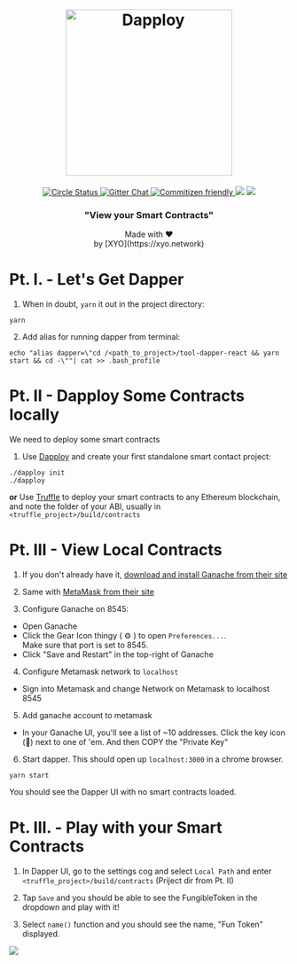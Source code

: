 <h1 align="center">
  <img alt="Dapploy" src="https://ipfs.xyo.network/ipfs/QmYoV7gMcDeTEMrdGnKAs2VYL3E1ckRC3aNL5pdT7PazZL" width="300" backgroundColor="black">
</h1>

<p align="center">
  <a href="https://circleci.com/gh/XYOracleNetwork/tool-dapper-nodejs">
    <img alt="Circle Status" src="https://circleci.com/gh/XYOracleNetwork/tool-dapper-react.svg?style=shield&circle-token=1b563e086dc010649989a743f6fb89a3cd5bf93a">
  </a>
  <a href="https://gitter.im/XYOracleNetwork/Dev">
    <img alt="Gitter Chat" src="https://img.shields.io/gitter/room/XYOracleNetwork/Stardust.svg">
  </a>
  <a href="http://commitizen.github.io/cz-cli/">
    <img alt="Commitizen friendly" src="https://img.shields.io/badge/web3-friendly-brightgreen.svg">
    </a>
    <a href="https://david-dm.org/xyoraclenetwork/tool-dapper-react" title="dependencies status"><img src="https://david-dm.org/xyoraclenetwork/tool-dapper-react/status.svg"/></a>
  <a href="https://david-dm.org/xyoraclenetwork/tool-dapper-react?type=dev" title="devDependencies status"><img src="https://david-dm.org/xyoraclenetwork/tool-dapper-react/dev-status.svg"/></a>
</p>

<h3 align="center">
  "View your Smart Contracts"
</h3>
<p align="center">
  Made with ❤️
  <br/>by [XYO](https://xyo.network)
</p>

# Pt. I. - Let's Get Dapper

1. When in doubt, `yarn` it out in the project directory:
```
yarn
```

2. Add alias for running dapper from terminal:
```
echo "alias dapper=\"cd /<path_to_project>/tool-dapper-react && yarn start && cd -\""| cat >> .bash_profile
```

# Pt. II - Dapploy Some Contracts locally

We need to deploy some smart contracts

1. Use [Dapploy](https://github.com/XYOracleNetwork/tool-dappdeployer-node) and create your first standalone smart contact project:
```
./dapploy init
./dapploy
``` 

**or** Use [Truffle](https://truffleframework.com) to deploy your smart contracts to any Ethereum blockchain, and note the folder of your ABI, usually in `<truffle_project>/build/contracts`

# Pt. III - View Local Contracts

1. If you don't already have it, [download and install Ganache from their site](https://truffleframework.com/ganache)

2. Same with [MetaMask from their site](https://metamask.io/)

3. Configure Ganache on 8545:
 - Open Ganache
 - Click the Gear Icon thingy ( ⚙️ ) to open `Preferences...`.	
   Make sure that port is set to 8545.	
 - Click "Save and Restart" in the top-right of Ganache	
 
4. Configure Metamask network to `localhost`
 - Sign into Metamask and change Network on Metamask to localhost 8545		
 
5. Add ganache account to metamask
 - In your Ganache UI, you'll see a list of ~10 addresses. Click the key icon (🔑) next to one of 'em. And then COPY the "Private Key"		
 
6. Start dapper. This should open up `localhost:3000` in a chrome browser.
```
yarn start
```

You should see the Dapper UI with no smart contracts loaded.


# Pt. III. - Play with your Smart Contracts

1. In Dapper UI, go to the settings cog and select `Local Path` and enter `<truffle_project>/build/contracts` (Priject dir from Pt. II)

3. Tap `Save` and you should be able to see the FungibleToken in the dropdown and play with it!

4. Select `name()` function and you should see the name, "Fun Token" displayed.

<img src="https://ipfs.xyo.network/ipfs/QmeHnp8ZZS9tdM8aCbGC9xHhmW8CGDem8PiELvdNZxpfY9" />
